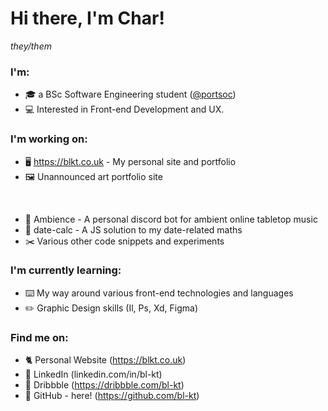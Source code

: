 # **Hi there, I'm Char!**

*they/them*

### **I'm**:
- 🎓 a BSc Software Engineering student ([@portsoc](httpsL//github.com/portsoc))
- 💻 Interested in Front-end Development and UX.

### **I'm working on**:
- 🖥️ https://blkt.co.uk - My personal site and portfolio  
- 🖼️ Unannounced art portfolio site 

<br>

- 🎵 Ambience - A personal discord bot for ambient online tabletop music
- 📅 date-calc - A JS solution to my date-related maths
- ✂️ Various other code snippets and experiments

### **I'm currently learning**:
- ⌨️ My way around various front-end technologies and languages
- ✏️ Graphic Design skills (Il, Ps, Xd, Figma)

### **Find me on**:

- 🐈 Personal Website (https://blkt.co.uk)
- 👔 LinkedIn (linkedin.com/in/bl-kt)
- 🎨 Dribbble (https://dribbble.com/bl-kt)
- 💾 GitHub - here! (https://github.com/bl-kt)

